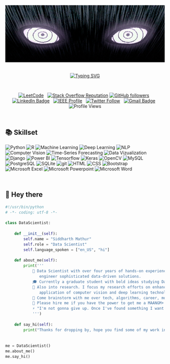 <div id="header" align="center">
  <img src="https://github.com/Siddikulus/Siddikulus/blob/main/Rinnegan.gif" alt="👋 Hi there! I'm Siddharth Mathur" title="👋 Hi there! I'm Siddharth Mathur" width ="600" height="180" />
</div>


<br>

<div id="header" align="center">
  
  [![Typing SVG](https://readme-typing-svg.demolab.com?font=Merriweather&size=30&pause=700&color=F77676&center=true&vCenter=true&random=false&width=434&lines=Data+Scientist;Python+Developer;Naruto+Fanatic)](https://git.io/typing-svg)
  
</div>

<br>
<div id="header" align="center">
  
[![LeetCode](https://img.shields.io/badge/dynamic/json?style=plastic&labelColor=black&color=%23ffa116&label=Solved&query=solvedOverTotal&url=https%3A%2F%2Fleetcode-badge.vercel.app%2Fapi%2Fusers%2Fonehotencoder_97&logo=leetcode&logoColor=yellow)](https://leetcode.com/onehotencoder_97/) &nbsp;
[![Stack Overflow Reputation](https://img.shields.io/stackexchange/stackoverflow/r/10614373?color=orange&label=reputation&logo=stackoverflow&style=social)](https://stackoverflow.com/users/10614373 "Stack Overflow Reputation")
[![GitHub followers](https://img.shields.io/github/followers/Siddikulus?label=Follow&style=social)](https://github.com/Siddikulus/?tab=follow) &nbsp;
[![LinkedIn Badge](https://img.shields.io/badge/-LinkedIn-blue?style=social&logo=Linkedin&logoColor=blue&link=https://www.linkedin.com/in/siddharth-mathur-24b6a2152/)](https://www.linkedin.com/in/siddharth-mathur-24b6a2152/) &nbsp;
[![IEEE Profile](https://img.shields.io/badge/-IEEE-00629B?style=social&logo=ieee&logoColor=blue&link=https://ieeexplore.ieee.org/author/37089563053)](https://ieeexplore.ieee.org/author/37089563053) &nbsp;
[![Twitter Follow](https://img.shields.io/twitter/follow/Trollsorous?style=social)](https://twitter.com/intent/follow?screen_name=Trollsorous) &nbsp;
[![Gmail Badge](https://img.shields.io/badge/-siddharthmathur20@gmail.com-c14438?style=social&logo=Gmail&logoColor=red&link=mailto:siddharthmathur20@gmail.com)](mailto:email@anuragsingh.dev) &nbsp;
![Profile Views](https://komarev.com/ghpvc/?username=Siddikulus&label=Profile%20views&color=0e75b6&style=flat)

<!--[![Stack Overflow](https://stackoverflow-badge.vercel.app/?userID=10614373)](https://stackoverflow.com/users/10614373/trollsors) &nbsp;-->

</div>

<!--
**Siddikulus/Siddikulus** is a ✨ _special_ ✨ repository because its `README.md` (this file) appears on your GitHub profile.

Here are some ideas to get you started:

- 🔭 I’m currently working on ...
- 🌱 I’m currently learning ...
- 👯 I’m looking to collaborate on ...
- 🤔 I’m looking for help with ...
- 💬 Ask me about ...
- 📫 How to reach me: ...
- 😄 Pronouns: ...
- ⚡ Fun fact: ...
-->
<br>

## 📚 Skillset

<p>
  <img alt="Python" src="https://img.shields.io/badge/-Python-5F259F?style=flat-square&logo=python&logoColor=white" />
  <img alt="R" src="https://img.shields.io/badge/-R-8DD6F9?style=flat-square&logo=r&logoColor=white" /> 
  <img alt="Machine Learning" src="https://img.shields.io/badge/-Machine Learning-DC0032?style=flat-square&logo=googlecloudcomposer&logoColor=white"/>
  <img alt="Deep Learning" src="https://img.shields.io/badge/-Deep Learning-46a2f1?style=flat-square&logo=netlify&logoColor=white" />
  <img alt="NLP" src="https://img.shields.io/badge/-NLP-430098?style=flat-square&logo=naver&logoColor=white" />
  <img alt="Computer Vision" src="https://img.shields.io/badge/-Computer Vision-428813?style=flat-square&logo=redux&logoColor=white" />
  <img alt="Time-Series Forecasting" src="https://img.shields.io/badge/-Time Series Forecasting-B7178C?style=flat-square&logo=tvtime&logoColor=white" />
  <img alt="Data Vizualization" src="https://img.shields.io/badge/-Data Vizualization-FFFC00?style=flat-square&logo=taichigraphics&logoColor=white" />
  <img alt="Django" src="https://img.shields.io/badge/-Django-E34F26?style=flat-square&logo=django&logoColor=white" />
  <img alt="Power BI" src="https://img.shields.io/badge/-Power BI-4285F4?style=flat-square&logo=powerbi&logoColor=white" />
  <img alt="Tensorflow" src="https://img.shields.io/badge/TensorFlow-FF6F00?style=flat-square&logo=tensorflow&logoColor=white" />
  <img alt="Keras" src="https://img.shields.io/badge/Keras-F5C300?style=flat-square&logo=keras&logoColor=white" />
  <img alt="OpenCV" src="https://img.shields.io/badge/OpenCV-5C3EE8?style=flat-square&logo=opencv&logoColor=white" />
  <img alt="MySQL" src="https://img.shields.io/badge/-MySQL-FB542B?style=flat-square&logo=mysql&logoColor=white" />
  <img alt="PostgreSQL" src="https://img.shields.io/badge/-PostgreSQL-EC4A3F?style=flat-square&logo=postgresql&logoColor=white" />
  <img alt="SQLite" src="https://img.shields.io/badge/-SQLite-F9A03C?style=flat-square&logo=sqlite&logoColor=white" />
  <img alt="git" src="https://img.shields.io/badge/-Git-F05032?style=flat-square&logo=git&logoColor=white" />
  <img alt="HTML" src="https://img.shields.io/badge/-HTML-ea2845?style=flat-square&logo=html5&logoColor=white" />
  <img alt="CSS" src="https://img.shields.io/badge/-CSS-8C4FFF?style=flat-square&logo=css3&logoColor=white" />
  <img alt="Bootstrap" src="https://img.shields.io/badge/-Boootstrap-CB3837?style=flat-square&logo=bootstrap&logoColor=white" />
  <img alt="Microsoft Excel" src="https://img.shields.io/badge/-Microsoft Excel-F7B93E?style=flat-square&logo=microsoft-excel&logoColor=white" />
  <img alt="Microsoft Powerpoint" src="https://img.shields.io/badge/-Microsoft Powerpoint-13aa52?style=flat-square&logo=microsoft-powerpoint&logoColor=white" />
  <img alt="Microsoft Word" src="https://img.shields.io/badge/-Microsoft Word-43853d?style=flat-square&logo=microsoft-word&logoColor=white" />
</p>

<br>

## 👋 Hey there 

```python
#!/usr/bin/python
# -*- coding: utf-8 -*-

class DataScientist:

    def __init__(self):
        self.name = "Siddharth Mathur"
        self.role = "Data Scientist"
        self.language_spoken = ["en_US", "hi"]

    def about_me(self):
        print('''
            💼 Data Scientist with over four years of hands-on experience leveraging Python to architect and
               engineer sophisticated data-driven solutions.
            🎓 Currently a graduate student with bold ideas studying Data Science at the University of Colorado, Boulder.
            🔭 Also into research. I focus my research efforts on enhancing safety and healthcare through the
               application of computer vision and deep learning technologies.
            💬 Come brainstorm with me over tech, algorithms, career, movies, games, anime and music.
            🤞 Please hire me if you have the power to g𝚎𝚝 me 𝚊 M𝙰𝙰𝙽𝙶𝙼+ 𝚒𝚗𝚝𝚎𝚛𝚗𝚜𝚑𝚒𝚙.
            ⚡ "I'm not gonna give up. Once I've found something I want to do, I do it. That's my ninja way!" - Naruto Uzumaki
            ''')

    def say_hi(self):
        print("Thanks for dropping by, hope you find some of my work interesting.")


me = DataScientist()
me.about_me()
me.say_hi()
```

